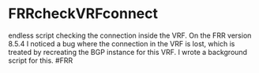 # FRRcheckVRFconnect
endless script checking the connection inside the VRF. On the FRR version 8.5.4 I noticed a bug where the connection in the VRF is lost, which is treated by recreating the BGP instance for this VRF. I wrote a background script for this.
#FRR
